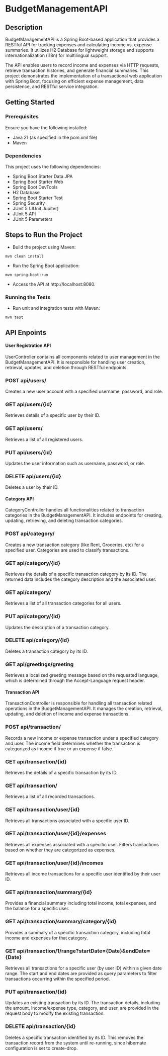 # BudgetManagementAPI

## Description

BudgetManagementAPI is a Spring Boot-based application that provides a RESTful API for tracking expenses and calculating income vs. expense summaries. It utilizes H2 Database for lightweight storage and supports internationalization (i18n) for multilingual support.

The API enables users to record income and expenses via HTTP requests, retrieve transaction histories, and generate financial summaries. This project demonstrates the implementation of a transactional web application with Spring Boot, focusing on efficient expense management, data persistence, and RESTful service integration.

## Getting Started
### Prerequisites
Ensure you have the following installed:
* Java 21 (as specified in the pom.xml file)
* Maven

### Dependencies

This project uses the following dependencies:
* Spring Boot Starter Data JPA
* Spring Boot Starter Web
* Spring Boot DevTools
* H2 Database
* Spring Boot Starter Test
* Spring Security
* JUnit 5 (JUnit Jupiter)
* JUnit 5 API
* JUnit 5 Parameters



## Steps to Run the Project

* Build the project using Maven:
```
mvn clean install
```
* Run the Spring Boot application:
```
mvn spring-boot:run
```
* Access the API at http://localhost:8080.


### Running the Tests
* Run unit and integration tests with Maven:
```
mvn test
```


## API Enpoints

#### User Registration API
UserController contains all components related to user management in the BudgetManagementAPI. It is responsible for handling user creation, retrieval, updates, and deletion through RESTful endpoints.

### POST	api/users/
Creates a new user account with a specified username, password, and role.

### GET	    api/users/{id}
Retrieves details of a specific user by their ID.

### GET	    api/users/
Retrieves a list of all registered users.

### PUT	    api/users/{id}
Updates the user information such as username, password, or role.

### DELETE	api/users/{id}
Deletes a user by their ID.

#### Category API
CategoryController handles all functionalities related to transaction categories in the BudgetManagementAPI. It includes endpoints for creating, updating, retrieving, and deleting transaction categories.

### POST	api/category/
Creates a new transaction category (like Rent, Groceries, etc) for a specified user. Categories are used to classify transactions.

### GET	    api/category/{id}
Retrieves the details of a specific transaction category by its ID. The returned data includes the category description and the associated user.

### GET	    api/category/
Retrieves a list of all transaction categories for all users.

### PUT     api/category/{id}
Updates the description of a transaction category.

### DELETE	api/category/{id}
Deletes a transaction category by its ID.

### GET   api/greetings/greeting
Retrieves a localized greeting message based on the requested language, which is determined through the Accept-Language request header.

#### Transaction API
TransactionController is responsible for handling all transaction related operations in the BudgetManagementAPI. It manages the creation, retrieval, updating, and deletion of income and expense transactions.

### POST	api/transaction/
Records a new income or expense transaction under a specified category and user. The income field determines whether the transaction is categorized as income if true or an expense if false.

### GET	 api/transaction/{id}
Retrieves the details of a specific transaction by its ID.

### GET  api/transaction/	
Retrieves a list of all recorded transactions.

### GET  api/transaction/user/{id}
Retrieves all transactions associated with a specific user ID.

### GET  api/transaction/user/{id}/expenses
Retrieves all expenses associated with a specific user. Filters transactions based on whether they are categorized as expenses.

### GET  api/transaction/user/{id}/incomes
Retrieves all income transactions for a specific user identified by their user ID.

### GET  api/transaction/summary/{id}
Provides a financial summary including total income, total expenses, and the balance for a specific user.

### GET   api/transaction/summary/category/{id}
Provides a summary of a specific transaction category, including total income and expenses for that category.

### GET  api/transaction/1/range?startDate={Date}&endDate={Date}
Retrieves all transactions for a specific user (by user ID) within a given date range. The start and end dates are provided as query parameters to filter transactions occurring within the specified period.

### PUT		api/transaction/{id}
Updates an existing transaction by its ID. The transaction details, including the amount, income/expense type, category, and user, are provided in the request body to modify the existing transaction.

### DELETE	api/transaction/{id}
Deletes a specific transaction identified by its ID. This removes the transaction record from the system until re-running, since hibernate configuration is set to create-drop.

